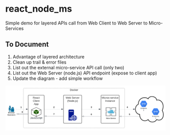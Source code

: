 # react_node_ms
Simple demo for layered APIs call from Web Client to Web Server to Micro-Services
## To Document
1. Advantage of layered architecture
2. Clean up trail & error files
3. List out the external micro-service API call (only two)
4. List out the Web Server (node.js) API endpoint (expose to client app)
5. Update the diagram - add simple workflow 

![image](https://github.com/kcheung00/react_node_ms/blob/main/image.png?raw=true)
